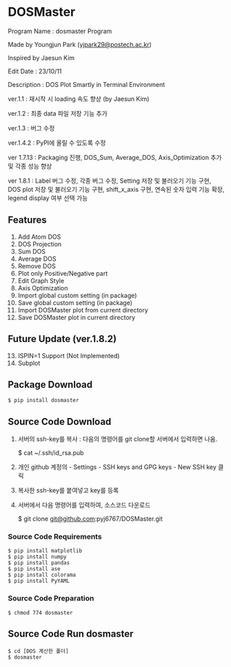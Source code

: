 # DOSMaster
Program Name : dosmaster Program

Made by Youngjun Park (yjpark29@postech.ac.kr)

Inspired by Jaesun Kim

Edit Date : 23/10/11

Description : DOS Plot Smartly in Terminal Environment



ver.1.1 : 재시작 시 loading 속도 향상 (by Jaesun Kim)

ver.1.2 : 최종 data 파일 저장 기능 추가

ver.1.3 : 버그 수정

ver.1.4.2 : PyPI에 올릴 수 있도록 수정

ver 1.7.13 : Packaging 진행, DOS_Sum, Average_DOS, Axis_Optimization 추가 및 각종 성능 향상

ver 1.8.1 : Label 버그 수정, 각종 버그 수정, Setting 저장 및 불러오기 기능 구현, DOS plot 저장 및 불러오기 기능 구현, shift_x_axis 구현, 연속된 숫자 입력 기능 확장, legend display 여부 선택 가능


## Features
1) Add Atom DOS
2) DOS Projection
3) Sum DOS
4) Average DOS
5) Remove DOS
6) Plot only Positive/Negative part
7) Edit Graph Style
8) Axis Optimization
9) Import global custom setting (in package)
10) Save global custom setting (in package)
11) Import DOSMaster plot from current directory
12) Save DOSMaster plot in current directory


## Future Update (ver.1.8.2)
13) ISPIN=1 Support (Not Implemented)
14) Subplot


## Package Download

    $ pip install dosmaster


## Source Code Download

   1) 서버의 ssh-key를 복사 : 다음의 명령어를 git clone할 서버에서 입력하면 나옴.


         $ cat ~/.ssh/id_rsa.pub
   3) 개인 github 계정의 - Settings - SSH keys and GPG keys - New SSH key 클릭
   4) 복사한 ssh-key를 붙여넣고 key를 등록
   5) 서버에서 다음 명령어를 입력하여, 소스코드 다운로드

         $ git clone git@github.com:pyj6767/DOSMaster.git

### Source Code Requirements

    $ pip install matplotlib
    $ pip install numpy
    $ pip install pandas
    $ pip install ase
    $ pip install colorama
    $ pip install PyYAML


### Source Code Preparation

    $ chmod 774 dosmaster

## Source Code Run dosmaster

    $ cd [DOS 계산한 폴더]
    $ dosmaster
